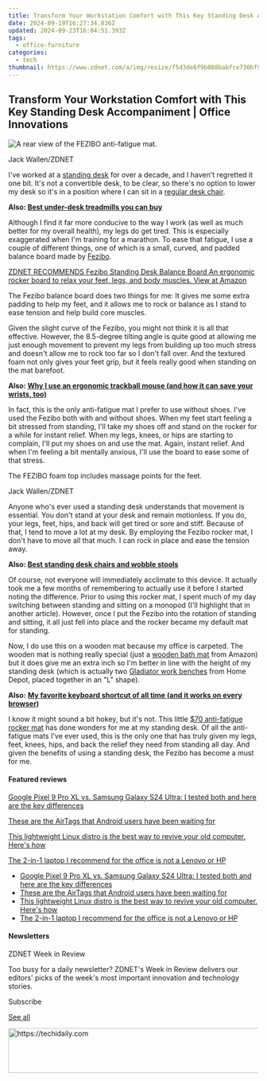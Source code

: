 ```yaml
---
title: Transform Your Workstation Comfort with This Key Standing Desk Accompaniment | Office Innovations
date: 2024-09-19T16:27:34.836Z
updated: 2024-09-23T16:04:51.393Z
tags:
  - office-furniture
categories:
  - tech
thumbnail: https://www.zdnet.com/a/img/resize/f543de6f9b088babfce730bf93c1134a2ba5df52/2023/04/05/dbcf0fab-64e9-4b17-bd97-6d9df393af07/fezibo2.jpg?width=636&height=358&fit=crop&auto=webp
---
```


## Transform Your Workstation Comfort with This Key Standing Desk Accompaniment | Office Innovations

![A rear view of the FEZIBO anti-fatigue mat.](https://www.zdnet.com/a/img/resize/8a51bb9c8e2325336086b610b7304b72d1073e29/2023/04/05/18096f65-1c00-4d08-98c7-e5163ea40332/fezibo1.jpg?auto=webp&width=1280)

Jack Wallen/ZDNET

I've worked at a [standing desk](https://www.zdnet.com/home-and-office/smart-office/best-standing-desks/) for over a decade, and I haven't regretted it one bit. It's not a convertible desk, to be clear, so there's no option to lower my desk so it's in a position where I can sit in a [regular desk chair](https://www.zdnet.com/home-and-office/smart-office/best-ergonomic-office-chair/). 

**Also: [Best under-desk treadmills you can buy](https://www.zdnet.com/article/best-under-desk-treadmill/)**

Although I find it far more conducive to the way I work (as well as much better for my overall health), my legs do get tired. This is especially exaggerated when I'm training for a marathon. To ease that fatigue, I use a couple of different things, one of which is a small, curved, and padded balance board made by [Fezibo](https://buy.geni.us/Proxy.ashx?TSID=368250&GR%5FURL=https%3A%2F%2Fwww.amazon.com%2FStanding-Desk-Anti-Fatigue-Mat%2Fdp%2FB07HD838VP%2F%3Ftag%3Dzd-buy-button-20%26ascsubtag%3D%5F%5FCOM%5FCLICK%5FID%5F%5F%7C4db0477d-1987-4fb1-b932-fc69f07e3927%7Cdtp&dtb=1). 

[ZDNET RECOMMENDS Fezibo Standing Desk Balance Board An ergonomic rocker board to relax your feet, legs, and body muscles. View at Amazon](https://buy.geni.us/Proxy.ashx?TSID=368250&GR%5FURL=https%3A%2F%2Fwww.amazon.com%2FStanding-Desk-Anti-Fatigue-Mat%2Fdp%2FB07HD838VP%2F%3Ftag%3Dzd-buy-button-20%26ascsubtag%3D%5F%5FCOM%5FCLICK%5FID%5F%5F%7C4db0477d-1987-4fb1-b932-fc69f07e3927%7Cdtp&dtb=1)

The Fezibo balance board does two things for me: It gives me some extra padding to help my feet, and it allows me to rock or balance as I stand to ease tension and help build core muscles.

Given the slight curve of the Fezibo, you might not think it is all that effective. However, the 8.5-degree tilting angle is quite good at allowing me just enough movement to prevent my legs from building up too much stress and doesn't allow me to rock too far so I don't fall over. And the textured foam not only gives your feet grip, but it feels really good when standing on the mat barefoot.

**Also: [Why I use an ergonomic trackball mouse (and how it can save your wrists, too)](https://www.zdnet.com/home-and-office/smart-office/why-i-use-an-ergonomic-trackball-mouse-and-how-it-can-save-your-wrists-too/)**

In fact, this is the only anti-fatigue mat I prefer to use without shoes. I've used the Fezibo both with and without shoes. When my feet start feeling a bit stressed from standing, I'll take my shoes off and stand on the rocker for a while for instant relief. When my legs, knees, or hips are starting to complain, I'll put my shoes on and use the mat. Again, instant relief. And when I'm feeling a bit mentally anxious, I'll use the board to ease some of that stress.

The FEZIBO foam top includes massage points for the feet.

Jack Wallen/ZDNET

Anyone who's ever used a standing desk understands that movement is essential. You don't stand at your desk and remain motionless. If you do, your legs, feet, hips, and back will get tired or sore and stiff. Because of that, I tend to move a lot at my desk. By employing the Fezibo rocker mat, I don't have to move all that much. I can rock in place and ease the tension away.

**Also: [Best standing desk chairs and wobble stools](https://www.zdnet.com/home-and-office/smart-office/best-standing-desk-chair/)**

Of course, not everyone will immediately acclimate to this device. It actually took me a few months of remembering to actually use it before I started noting the difference. Prior to using this rocker mat, I spent much of my day switching between standing and sitting on a monopod (I'll highlight that in another article). However, once I put the Fezibo into the rotation of standing and sitting, it all just fell into place and the rocker became my default mat for standing. 

Now, I do use this on a wooden mat because my office is carpeted. The wooden mat is nothing really special (just a [wooden bath mat](https://buy.geni.us/Proxy.ashx?TSID=368250&GR%5FURL=https%3A%2F%2Fwww.amazon.com%2Fs%3Fk%3Dwooden%2Bbath%2Bmat%26tag%3Dzd-buy-button-20%26ascsubtag%3D%5F%5FCOM%5FCLICK%5FID%5F%5F%7C4db0477d-1987-4fb1-b932-fc69f07e3927%7Cdtp&dtb=1) from Amazon) but it does give me an extra inch so I'm better in line with the height of my standing desk (which is actually two [Gladiator work benches](https://homedepot.sjv.io/c/159047/456723/8154?&sharedId=zdnet&u=https%3A%2F%2Fwww.homedepot.com%2Fp%2FGladiator-6-ft-Adjustable-Height-Birch-Top-Workbench-GAWB06HWEG%2F206390573&subId1=zd-%5F%5FCOM%5FCLICK%5FID%5F%5F-dtp) from Home Depot, placed together in an "L" shape).

**Also:** [**My favorite keyboard shortcut of all time (and it works on every browser)**](https://www.zdnet.com/home-and-office/smart-office/why-this-is-my-must-have-standing-desk-accessory/)

I know it might sound a bit hokey, but it's not. This little [$70 anti-fatigue rocker mat](https://buy.geni.us/Proxy.ashx?TSID=368250&GR%5FURL=https%3A%2F%2Fwww.amazon.com%2FStanding-Desk-Anti-Fatigue-Mat%2Fdp%2FB07HD838VP%2F%3Ftag%3Dzd-buy-button-20%26ascsubtag%3D%5F%5FCOM%5FCLICK%5FID%5F%5F%7C4db0477d-1987-4fb1-b932-fc69f07e3927%7Cdtp&dtb=1) has done wonders for me at my standing desk. Of all the anti-fatigue mats I've ever used, this is the only one that has truly given my legs, feet, knees, hips, and back the relief they need from standing all day. And given the benefits of using a standing desk, the Fezibo has become a must for me. 

#### Featured reviews

[Google Pixel 9 Pro XL vs. Samsung Galaxy S24 Ultra: I tested both and here are the key differences](https://www.zdnet.com/article/google-pixel-9-pro-xl-vs-samsung-galaxy-s24-ultra/ "Google Pixel 9 Pro XL vs. Samsung Galaxy S24 Ultra: I tested both and here are the key differences")

[These are the AirTags that Android users have been waiting for](https://www.zdnet.com/article/these-are-the-airtags-that-android-users-have-been-waiting-for/ "These are the AirTags that Android users have been waiting for")

[This lightweight Linux distro is the best way to revive your old computer. Here's how](https://www.zdnet.com/article/this-lightweight-linux-distro-is-the-best-way-to-revive-your-old-computer-heres-how/ "This lightweight Linux distro is the best way to revive your old computer. Here's how")

[The 2-in-1 laptop I recommend for the office is not a Lenovo or HP](https://www.zdnet.com/article/one-of-the-most-versatile-2-in-1-laptops-ive-tested-is-not-a-lenovo-or-hp/ "The 2-in-1 laptop I recommend for the office is not a Lenovo or HP")

* [Google Pixel 9 Pro XL vs. Samsung Galaxy S24 Ultra: I tested both and here are the key differences](https://www.zdnet.com/article/google-pixel-9-pro-xl-vs-samsung-galaxy-s24-ultra/ "Google Pixel 9 Pro XL vs. Samsung Galaxy S24 Ultra: I tested both and here are the key differences")
* [These are the AirTags that Android users have been waiting for](https://www.zdnet.com/article/these-are-the-airtags-that-android-users-have-been-waiting-for/ "These are the AirTags that Android users have been waiting for")
* [This lightweight Linux distro is the best way to revive your old computer. Here's how](https://www.zdnet.com/article/this-lightweight-linux-distro-is-the-best-way-to-revive-your-old-computer-heres-how/ "This lightweight Linux distro is the best way to revive your old computer. Here's how")
* [The 2-in-1 laptop I recommend for the office is not a Lenovo or HP](https://www.zdnet.com/article/one-of-the-most-versatile-2-in-1-laptops-ive-tested-is-not-a-lenovo-or-hp/ "The 2-in-1 laptop I recommend for the office is not a Lenovo or HP")

#### Newsletters

ZDNET Week in Review

Too busy for a daily newsletter? ZDNET's Week in Review delivers our editors' picks of the week's most important innovation and technology stories.

 Subscribe

[See all](https://www.zdnet.com/newsletters/)

<ins class="adsbygoogle"
     style="display:block"
     data-ad-format="autorelaxed"
     data-ad-client="ca-pub-7571918770474297"
     data-ad-slot="1223367746"></ins>

<ins class="adsbygoogle"
     style="display:block"
     data-ad-client="ca-pub-7571918770474297"
     data-ad-slot="8358498916"
     data-ad-format="auto"
     data-full-width-responsive="true"></ins>



<!-- affiliate ads begin -->
<a href="https://aligracehair.sjv.io/c/5597632/2080317/19272" target="_top" id="2080317">
  <img src="//a.impactradius-go.com/display-ad/19272-2080317" border="0" alt="https://techidaily.com" width="728" height="90"/>
</a>
<img height="0" width="0" src="https://aligracehair.sjv.io/i/5597632/2080317/19272" style="position:absolute;visibility:hidden;" border="0" />
<!-- affiliate ads end -->


